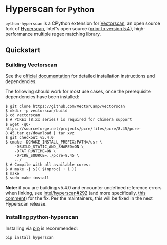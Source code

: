 # Hyperscan <small>for Python</small>

``python-hyperscan`` is a CPython extension for [Vectorscan][1], an
open source fork of [Hyperscan][2], Intel's open source
([prior to version 5.4][3]), high-performance multiple regex matching
library.

## Quickstart

### Building Vectorscan

See the [official documentation][4] for detailed installation
instructions and dependencies.

The following should work for most use cases, once the prerequisite
dependencies have been installed:

```shell
$ git clone https://github.com/VectorCamp/vectorscan
$ mkdir -p vectorscan/build
$ cd vectorscan
$ # PCRE1 (8.xx series) is required for Chimera support
$ wget -qO- https://sourceforge.net/projects/pcre/files/pcre/8.45/pcre-8.45.tar.gz/download | tar xvz
$ git checkout v5.4.0
$ cmake -DCMAKE_INSTALL_PREFIX:PATH=/usr \
    -DBUILD_STATIC_AND_SHARED=ON \
    -DFAT_RUNTIME=ON \
    -DPCRE_SOURCE=../pcre-8.45 \
    ../
$ # Compile with all available cores:
$ # make -j $(( $(nproc) + 1 ))
$ make
$ sudo make install
```

**Note:** if you are building v5.4.0 and encounter undefined reference
errors when linking, see [intel/hyperscan#292][6] (and more specifically,
[this comment][7]) for the fix. Per the maintainers, this will be fixed
in the next Hyperscan release.

### Installing python-hyperscan

Installing via [pip][5] is recommended:

```shell
pip install hyperscan
```

[1]: https://www.vectorcamp.gr/vectorscan/
[2]: https://www.hyperscan.io/
[3]: https://github.com/VectorCamp/vectorscan?tab=readme-ov-file#hyperscan-license-change-after-54
[4]: https://github.com/VectorCamp/vectorscan
[5]: https://pypi.org/project/pip/
[6]: https://poetry.eustace.io/
[7]: https://github.com/intel/hyperscan/issues/292
